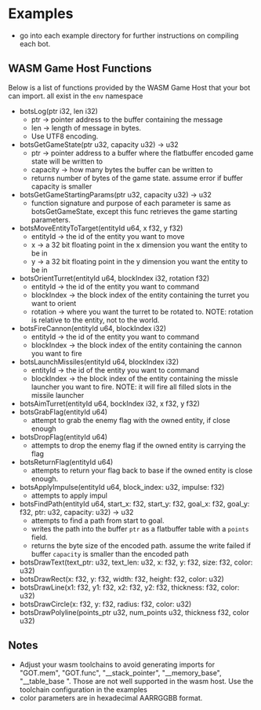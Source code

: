 # Examples
  - go into each example directory for further instructions on compiling each bot.

## WASM Game Host Functions
Below is a list of functions provided by the WASM Game Host that your bot can import. all exist in the `env` namespace

- botsLog(ptr i32, len i32)
  - ptr -> pointer address to the buffer containing the message
  - len -> length of message in bytes. 
  - Use UTF8 encoding.
- botsGetGameState(ptr u32, capacity u32) -> u32
  - ptr -> pointer address to a buffer where the flatbuffer encoded game state will be written to
  - capacity -> how many bytes the buffer can be written to
  - returns number of bytes of the game state. assume error if buffer capacity is smaller
- botsGetGameStartingParams(ptr u32, capacity u32) -> u32
  - function signature and purpose of each parameter is same as botsGetGameState, except this func retrieves the game starting parameters.
- botsMoveEntityToTarget(entityId u64, x f32, y f32)
  - entityId -> the id of the entity you want to move
  - x -> a 32 bit floating point in the x dimension you want the entity to be in
  - y -> a 32 bit floating point in the y dimension you want the entity to be in
- botsOrientTurret(entityId u64, blockIndex i32, rotation f32)
  - entityId -> the id of the entity you want to command
  - blockIndex -> the block index of the entity containing the turret you want to orient
  - rotation -> where you want the turret to be rotated to. NOTE: rotation is relative to the entity, not to the world.
- botsFireCannon(entityId u64, blockIndex i32)
  - entityId -> the id of the entity you want to command
  - blockIndex -> the block index of the entity containing the cannon you want to fire
- botsLaunchMissiles(entityId u64, blockIndex i32)
  - entityId -> the id of the entity you want to command
  - blockIndex -> the block index of the entity containing the missle launcher you want to fire. NOTE: it will fire all filled slots in the missile launcher
- botsAimTurret(entityId u64, bockIndex i32, x f32, y f32)
- botsGrabFlag(entityId u64)
  - attempt to grab the enemy flag with the owned entity, if close enough
- botsDropFlag(entityId u64)
  - attempts to drop the enemy flag if the owned entity is carrying the flag
- botsReturnFlag(entityId u64)
  - attempts to return your flag back to base if the owned entity is close enough. 
- botsApplyImpulse(entityId u64, block_index: u32, impulse: f32)
  - attempts to apply impul
- botsFindPath(entityId u64, start_x: f32, start_y: f32, goal_x: f32, goal_y: f32, ptr: u32, capacity: u32) -> u32
  - attempts to find a path from start to goal.
  - writes the path into the buffer `ptr` as a flatbuffer table with a `points` field.
  - returns the byte size of the encoded path. assume the write failed if buffer `capacity` is smaller than the encoded path
- botsDrawText(text_ptr: u32, text_len: u32, x: f32, y: f32, size: f32, color: u32)
- botsDrawRect(x: f32, y: f32, width: f32, height: f32, color: u32)
- botsDrawLine(x1: f32, y1: f32, x2: f32, y2: f32, thickness: f32, color: u32)
- botsDrawCircle(x: f32, y: f32, radius: f32, color: u32)
- botsDrawPolyline(points_ptr u32, num_points u32, thickness f32, color u32)


## Notes
- Adjust your wasm toolchains to avoid generating imports for "GOT.mem", "GOT.func", "__stack_pointer", "__memory_base", "__table_base ". Those are not well supported in the wasm host. Use the toolchain configuration in the examples
- color parameters are in hexadecimal AARRGGBB format.